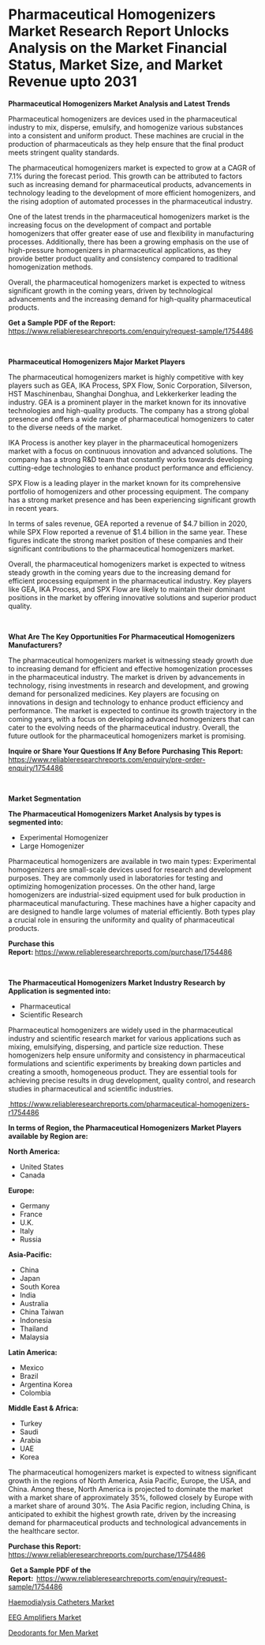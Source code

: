 <p><h1>Pharmaceutical Homogenizers Market Research Report Unlocks Analysis on the Market Financial Status, Market Size, and Market Revenue upto 2031</h1></p><p><strong>Pharmaceutical Homogenizers Market Analysis and Latest Trends</strong></p>
<p><p>Pharmaceutical homogenizers are devices used in the pharmaceutical industry to mix, disperse, emulsify, and homogenize various substances into a consistent and uniform product. These machines are crucial in the production of pharmaceuticals as they help ensure that the final product meets stringent quality standards.</p><p>The pharmaceutical homogenizers market is expected to grow at a CAGR of 7.1% during the forecast period. This growth can be attributed to factors such as increasing demand for pharmaceutical products, advancements in technology leading to the development of more efficient homogenizers, and the rising adoption of automated processes in the pharmaceutical industry.</p><p>One of the latest trends in the pharmaceutical homogenizers market is the increasing focus on the development of compact and portable homogenizers that offer greater ease of use and flexibility in manufacturing processes. Additionally, there has been a growing emphasis on the use of high-pressure homogenizers in pharmaceutical applications, as they provide better product quality and consistency compared to traditional homogenization methods.</p><p>Overall, the pharmaceutical homogenizers market is expected to witness significant growth in the coming years, driven by technological advancements and the increasing demand for high-quality pharmaceutical products.</p></p>
<p><strong>Get a Sample PDF of the Report:&nbsp;</strong> <a href="https://www.reliableresearchreports.com/enquiry/request-sample/1754486">https://www.reliableresearchreports.com/enquiry/request-sample/1754486</a></p>
<p>&nbsp;</p>
<p><strong>Pharmaceutical Homogenizers Major Market Players</strong></p>
<p><p>The pharmaceutical homogenizers market is highly competitive with key players such as GEA, IKA Process, SPX Flow, Sonic Corporation, Silverson, HST Maschinenbau, Shanghai Donghua, and Lekkerkerker leading the industry. GEA is a prominent player in the market known for its innovative technologies and high-quality products. The company has a strong global presence and offers a wide range of pharmaceutical homogenizers to cater to the diverse needs of the market.</p><p>IKA Process is another key player in the pharmaceutical homogenizers market with a focus on continuous innovation and advanced solutions. The company has a strong R&D team that constantly works towards developing cutting-edge technologies to enhance product performance and efficiency.</p><p>SPX Flow is a leading player in the market known for its comprehensive portfolio of homogenizers and other processing equipment. The company has a strong market presence and has been experiencing significant growth in recent years.</p><p>In terms of sales revenue, GEA reported a revenue of $4.7 billion in 2020, while SPX Flow reported a revenue of $1.4 billion in the same year. These figures indicate the strong market position of these companies and their significant contributions to the pharmaceutical homogenizers market.</p><p>Overall, the pharmaceutical homogenizers market is expected to witness steady growth in the coming years due to the increasing demand for efficient processing equipment in the pharmaceutical industry. Key players like GEA, IKA Process, and SPX Flow are likely to maintain their dominant positions in the market by offering innovative solutions and superior product quality.</p></p>
<p>&nbsp;</p>
<p><strong>What Are The Key Opportunities For Pharmaceutical Homogenizers Manufacturers?</strong></p>
<p><p>The pharmaceutical homogenizers market is witnessing steady growth due to increasing demand for efficient and effective homogenization processes in the pharmaceutical industry. The market is driven by advancements in technology, rising investments in research and development, and growing demand for personalized medicines. Key players are focusing on innovations in design and technology to enhance product efficiency and performance. The market is expected to continue its growth trajectory in the coming years, with a focus on developing advanced homogenizers that can cater to the evolving needs of the pharmaceutical industry. Overall, the future outlook for the pharmaceutical homogenizers market is promising.</p></p>
<p><strong>Inquire or Share Your Questions If Any Before Purchasing This Report:</strong> <a href="https://www.reliableresearchreports.com/enquiry/pre-order-enquiry/1754486">https://www.reliableresearchreports.com/enquiry/pre-order-enquiry/1754486</a></p>
<p>&nbsp;</p>
<p><strong>Market Segmentation</strong></p>
<p><strong>The Pharmaceutical Homogenizers Market Analysis by types is segmented into:</strong></p>
<p><ul><li>Experimental Homogenizer</li><li>Large Homogenizer</li></ul></p>
<p><p>Pharmaceutical homogenizers are available in two main types: Experimental homogenizers are small-scale devices used for research and development purposes. They are commonly used in laboratories for testing and optimizing homogenization processes. On the other hand, large homogenizers are industrial-sized equipment used for bulk production in pharmaceutical manufacturing. These machines have a higher capacity and are designed to handle large volumes of material efficiently. Both types play a crucial role in ensuring the uniformity and quality of pharmaceutical products.</p></p>
<p><strong>Purchase this Report:&nbsp;</strong><a href="https://www.reliableresearchreports.com/purchase/1754486">https://www.reliableresearchreports.com/purchase/1754486</a></p>
<p>&nbsp;</p>
<p><strong>The Pharmaceutical Homogenizers Market Industry Research by Application is segmented into:</strong></p>
<p><ul><li>Pharmaceutical</li><li>Scientific Research</li></ul></p>
<p><p>Pharmaceutical homogenizers are widely used in the pharmaceutical industry and scientific research market for various applications such as mixing, emulsifying, dispersing, and particle size reduction. These homogenizers help ensure uniformity and consistency in pharmaceutical formulations and scientific experiments by breaking down particles and creating a smooth, homogeneous product. They are essential tools for achieving precise results in drug development, quality control, and research studies in pharmaceutical and scientific industries.</p></p>
<p><a href="https://www.reliableresearchreports.com/pharmaceutical-homogenizers-r1754486">&nbsp;https://www.reliableresearchreports.com/pharmaceutical-homogenizers-r1754486</a></p>
<p><strong>In terms of Region, the Pharmaceutical Homogenizers Market Players available by Region are:</strong></p>
<p>
    <p> <strong> North America: </strong>
        <ul>
            <li>United States</li>
            <li>Canada</li>
        </ul>
        </p> 
    <p> <strong> Europe: </strong>
        <ul>
            <li>Germany</li>
            <li>France</li>
            <li>U.K.</li>
            <li>Italy</li>
            <li>Russia</li>
        </ul>
        </p> 
    <p> <strong> Asia-Pacific: </strong>
        <ul>
            <li>China</li>
            <li>Japan</li>
            <li>South Korea</li>
            <li>India</li>
            <li>Australia</li>
            <li>China Taiwan</li>
            <li>Indonesia</li>
            <li>Thailand</li>
            <li>Malaysia</li>
        </ul>
        </p> 
    <p> <strong> Latin America: </strong>
        <ul>
            <li>Mexico</li>
            <li>Brazil</li>
            <li>Argentina Korea</li>
            <li>Colombia</li>
        </ul>
        </p> 
    <p> <strong> Middle East & Africa: </strong>
        <ul>
            <li>Turkey</li>
            <li>Saudi</li>
            <li>Arabia</li>
            <li>UAE</li>
            <li>Korea</li>
        </ul>
    </p>
    </p>
<p><p>The pharmaceutical homogenizers market is expected to witness significant growth in the regions of North America, Asia Pacific, Europe, the USA, and China. Among these, North America is projected to dominate the market with a market share of approximately 35%, followed closely by Europe with a market share of around 30%. The Asia Pacific region, including China, is anticipated to exhibit the highest growth rate, driven by the increasing demand for pharmaceutical products and technological advancements in the healthcare sector.</p></p>
<p><strong>Purchase this Report: </strong><a href="https://www.reliableresearchreports.com/purchase/1754486">https://www.reliableresearchreports.com/purchase/1754486</a></p>
<p>&nbsp;<strong>Get a Sample PDF of the Report:&nbsp;&nbsp;</strong><a href="https://www.reliableresearchreports.com/enquiry/request-sample/1754486">https://www.reliableresearchreports.com/enquiry/request-sample/1754486</a></p>
<p><strong></strong></p>
<p><p><a href="https://www.linkedin.com/pulse/haemodialysis-catheters-market-insight-trends-growth-zhjre?trackingId=%2BQKMOsiHhEE36ytF5ukH8Q%3D%3D">Haemodialysis Catheters Market</a></p><p><a href="https://www.linkedin.com/pulse/decoding-eeg-amplifiers-market-metrics-share-trends-growth-patterns-zvrle?trackingId=9LwDirWjdgUf8UReRaKnfw%3D%3D">EEG Amplifiers Market</a></p><p><a href="https://www.linkedin.com/pulse/deodorants-men-market-trends-forecast-competitive-analysis-ioq4e?trackingId=xGrIyTT%2Fy5pqmFo6w3NGSQ%3D%3D">Deodorants for Men Market</a></p></p>